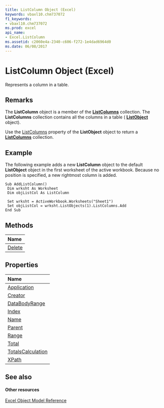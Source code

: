```yaml
---
title: ListColumn Object (Excel)
keywords: vbaxl10.chm737072
f1_keywords:
- vbaxl10.chm737072
ms.prod: excel
api_name:
- Excel.ListColumn
ms.assetid: c2060e4a-2340-c606-f272-1e4dad6964d0
ms.date: 06/08/2017
---
```



# ListColumn Object (Excel)

Represents a column in a table.


## Remarks

 The **ListColumn** object is a member of the **[ListColumns](listcolumns-object-excel.md)** collection. The **ListColumns** collection contains all the columns in a table ( **[ListObject](listobject-object-excel.md)** object).

Use the [ListColumns](listobject-listcolumns-property-excel.md) property of the **ListObject** object to return a **[ListColumns](listcolumns-object-excel.md)** collection.


## Example

The following example adds a new **ListColumn** object to the default **ListObject** object in the first worksheet of the active workbook. Because no position is specified, a new rightmost column is added.


```
Sub AddListColumn() 
 Dim wrksht As Worksheet 
 Dim objListCol As ListColumn 
 
 Set wrksht = ActiveWorkbook.Worksheets("Sheet1") 
 Set objListCol = wrksht.ListObjects(1).ListColumns.Add 
End Sub 

```


## Methods



|**Name**|
|:-----|
|[Delete](listcolumn-delete-method-excel.md)|

## Properties



|**Name**|
|:-----|
|[Application](listcolumn-application-property-excel.md)|
|[Creator](listcolumn-creator-property-excel.md)|
|[DataBodyRange](listcolumn-databodyrange-property-excel.md)|
|[Index](listcolumn-index-property-excel.md)|
|[Name](listcolumn-name-property-excel.md)|
|[Parent](listcolumn-parent-property-excel.md)|
|[Range](listcolumn-range-property-excel.md)|
|[Total](listcolumn-total-property-excel.md)|
|[TotalsCalculation](listcolumn-totalscalculation-property-excel.md)|
|[XPath](listcolumn-xpath-property-excel.md)|

## See also


#### Other resources


[Excel Object Model Reference](http://msdn.microsoft.com/library/11ea8598-8a20-92d5-f98b-0da04263bf2c%28Office.15%29.aspx)

